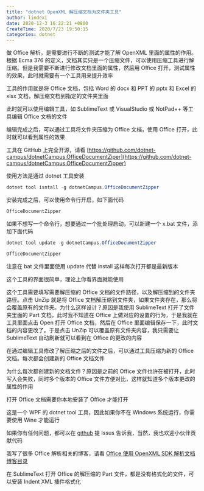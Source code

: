 ```yaml
---
title: "dotnet OpenXML 解压缩文档为文件夹工具"
author: lindexi
date: 2020-12-3 16:22:21 +0800
CreateTime: 2020/7/23 19:50:15
categories: dotnet
---
```


做 Office 解析，是需要进行不断的测试才能了解 OpenXML 里面的属性的作用。根据 Ecma 376 的定义，文档其实只是一个压缩文件，可以使用压缩工具进行解压缩。但是我需要不断进行修改文档里面的属性，然后用 Office 打开，测试属性的效果，此时就需要有一个工具用来提升效率

<!--more-->


<!-- CreateTime:2020/7/23 19:50:15 -->



工具的作用就是将 Office 文档，包括 Word 的 docx 和 PPT 的 pptx 和 Excel 的 xlsx 文档，解压缩文档到指定的文件夹里面

此时就可以使用编辑工具，如 SublimeText 或 VisualStudio 或 NotPad++ 等工具编辑 Office 文档的文件

编辑完成之后，可以通过工具将文件夹压缩为 Office 文档，使用 Office 打开，此时就可以看到属性的效果

工具在 GitHub 上完全开源，请看 [https://github.com/dotnet-campus/dotnetCampus.OfficeDocumentZiper](https://github.com/dotnet-campus/dotnetCampus.OfficeDocumentZipper)

使用方法是通过 dotnet 工具安装

```csharp
dotnet tool isntall -g dotnetCampus.OfficeDocumentZipper
```

安装完成之后，可以使用命令行开启，如下面代码

```csharp
OfficeDocumentZipper
```

如果不想写一个命令行，想要通过一个批处理启动，可以新建一个 x.bat 文件，添加下面代码

```csharp
dotnet tool update -g dotnetCampus.OfficeDocumentZipper

OfficeDocumentZipper
```

注意在 bat 文件里面使用 update 代替 install 这样每次打开都是最新版本

这个工具的界面很简单，理论上你看界面就能使用

这个工具需要填写需要解压缩的 Office 文档的文件路径，以及解压缩到的文件夹路径。点击 UnZip 就是将 Office 文档解压缩到文件夹，如果文件夹存在，那么将会覆盖原有的文件夹。为什么这样设计？原因是我使用 SublimeText 打开了文件夹里面的 Part 文档，此时我不知道在 Office 上做对应的设置的行为，于是我就在工具里面点击 Open 打开 Office 文档，然后在 Office 里面编辑保存一下，此时文档的内容更改了。于是点击 UnZip 可以覆盖原有文件夹内容，我只需要让 SublimeText 自动刷新就可以看到在 Office 的更改的内容

在通过编辑工具修改了解压缩之后的文件之后，可以通过工具压缩为新的 Office 文档。每次都会创建新的 Office 文档文件

为什么每次都创建新的文档文件？原因是之前的 Office 文件也许在被打开，此时写入会失败，同时多个版本的 Office 文件方便对比，这样就知道多个版本更改的属性的作用

打开 Office 文档需要你本地安装了 Office 才能打开

这是一个 WPF 的 dotnet tool 工具，因此如果你不在 Windows 系统运行，你需要使用 Wine 才能运行

如果你有任何问题，都可以在 [github](https://github.com/dotnet-campus/dotnetCampus.OfficeDocumentZiper) 提 Issus 告诉我，当然，我也欢迎小伙伴贡献代码

我写了很多 Office 解析相关的博客，请看 [Office 使用 OpenXML SDK 解析文档博客目录](https://blog.lindexi.com/post/Office-%E4%BD%BF%E7%94%A8-OpenXML-SDK-%E8%A7%A3%E6%9E%90%E6%96%87%E6%A1%A3%E5%8D%9A%E5%AE%A2%E7%9B%AE%E5%BD%95.html )

在 SublimeText 打开 Office 的解压缩的 Part 文件，都是没有格式化的文件，可以安装 Indent XML 插件格式化

